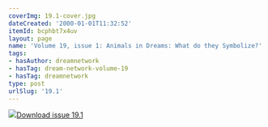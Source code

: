 ```yaml
---
coverImg: 19.1-cover.jpg
dateCreated: '2000-01-01T11:32:52'
itemId: bcphbt7x4uv
layout: page
name: 'Volume 19, issue 1: Animals in Dreams: What do they Symbolize?'
tags:
- hasAuthor: dreamnetwork
- hasTag: dream-network-volume-19
- hasTag: dreamnetwork
type: post
urlSlug: '19.1'
---
```

<img class="card-journal-img" src="../images/19.1-rect.jpg"/><a href="../files/pdfs/Volume_19/19.1-Dream-Network-Vol-19-No-1.pdf" download="">Download issue 19.1</a>